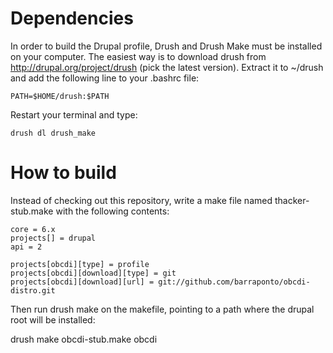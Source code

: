 Dependencies
============

In order to build the Drupal profile, Drush and Drush Make must be 
installed on your computer. The easiest way is to download drush from
http://drupal.org/project/drush (pick the latest version). Extract it
to ~/drush and add the following line to your .bashrc file:

    PATH=$HOME/drush:$PATH

Restart your terminal and type:

    drush dl drush_make

How to build
============

Instead of checking out this repository, write a make file named
thacker-stub.make with the following contents:

    core = 6.x
    projects[] = drupal
    api = 2
    
    projects[obcdi][type] = profile
    projects[obcdi][download][type] = git
    projects[obcdi][download][url] = git://github.com/barraponto/obcdi-distro.git

Then run drush make on the makefile, pointing to a path where the drupal root will be installed:

  drush make obcdi-stub.make obcdi
